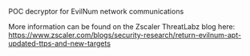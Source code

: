 POC decryptor for EvilNum network communications

More information can be found on the Zscaler ThreatLabz blog here: https://www.zscaler.com/blogs/security-research/return-evilnum-apt-updated-ttps-and-new-targets
